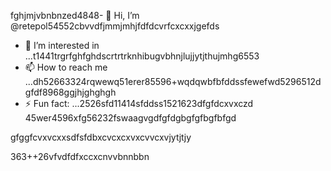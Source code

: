 fghjmjvbnbnzed4848- 👋 Hi, I’m @retepol54552cbvvdfjmmjmhjfdfdcvrfcxcxxjgefds
- 👀 I’m interested in ...t1441trgrfghfghdscrtrtrknhibugvbhnjlujjytjthujmhg6553
- 📫 How to reach me ...dh52663324rqwewq51erer85596+wqdqwbfbfddssfewefwd5296512dgfdf8968ggjhjghghgh
- ⚡ Fun fact: ...2526sfd11414sfddss1521623dfgfdcxvxczd
45wer4596xfg56232fswaagvgdfgfdgbgfgfbgfbfgd
<!---asd22222fgcvb because its `README.md` (tcvfdhis file) appears on your GitHub profile.hgnghhg5x969662xvcxcv4354wkhjhjkjkhqewqehthht5sdf5yjyhg
You can click the Preview link to take a look at your changes.
--->gfggfcvxvcxxsdfsfdbxcvcxcxvxcvvcxvjytjtjy
363++26vfvdfdfxccxcnvvbnnbbn
